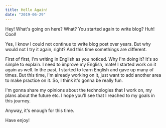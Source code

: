 ```yaml
---
title: Hello Again!
date: "2019-06-29"
---
```


Hey! What's going on here? What? You started again to write blog? Huh! Cool!

Yes, I know I could not continue to write blog post over years.
But why would not I try it again, right? And this time somethings are different.

First of first, I'm writing in English as you noticed. Why I'm doing it?
It's so simple to explain. I need to improve my English, mate! I started work on it again as well.
In the past, I started to learn English and gave up many of times. But this time, I'm already working on it,
just want to add another area to make practice on it. So, I think it's gonna be really fun.

I'm gonna share my opinions about the technologies that I work on, my plans about the future etc.
I hope you'll see that I reached to my goals in this journey.

Anyway, it's enough for this time.

Have enjoy!